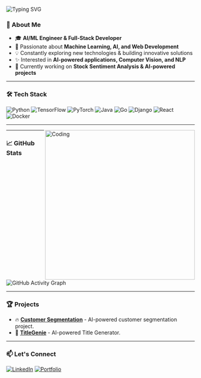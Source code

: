 ![Typing SVG](https://readme-typing-svg.herokuapp.com?font=Fira+Code&size=28&pause=1000&color=23A6D5&center=true&width=1000&lines=AI+ML+Engineer+%7C+Web+Developer;Building+AI-powered+solutions+%F0%9F%9A%80)

### 🚀 About Me

- 🎓 **AI/ML Engineer & Full-Stack Developer**
- 🧠 Passionate about **Machine Learning, AI, and Web Development**
- 💡 Constantly exploring new technologies & building innovative solutions
- ✨ Interested in **AI-powered applications, Computer Vision, and NLP**
- 🔭 Currently working on **Stock Sentiment Analysis & AI-powered projects**

---

### 🛠️ Tech Stack

![Python](https://img.shields.io/badge/Python-3776AB?style=for-the-badge&logo=python&logoColor=white)
![TensorFlow](https://img.shields.io/badge/TensorFlow-FF6F00?style=for-the-badge&logo=tensorflow&logoColor=white)
![PyTorch](https://img.shields.io/badge/PyTorch-EE4C2C?style=for-the-badge&logo=pytorch&logoColor=white)
![Java](https://img.shields.io/badge/Java-007396?style=for-the-badge&logo=java&logoColor=white)
![Go](https://img.shields.io/badge/Go-00ADD8?style=for-the-badge&logo=go&logoColor=white)
![Django](https://img.shields.io/badge/Django-092E20?style=for-the-badge&logo=django&logoColor=white)
![React](https://img.shields.io/badge/React-20232A?style=for-the-badge&logo=react&logoColor=61DAFB)
![Docker](https://img.shields.io/badge/Docker-2496ED?style=for-the-badge&logo=docker&logoColor=white)

---

<img align="right" alt="Coding" width="400" src="https://media.giphy.com/media/dWesBcTLavkZuG35MI/giphy.gif">

---

### 📈 GitHub Stats

![GitHub Activity Graph](https://github-readme-activity-graph.vercel.app/graph?username=dhanushpavann&theme=react-dark&width=1000)

---

### 🏆 Projects

- 🔥 **[Customer Segmentation](https://github.com/dhanushpavann/Customer-Segmentation)** - AI-powered customer segmentation project.
- 🌟 **[TitleGenie](https://github.com/dhanushpavann/TitleGenie)** - AI-powered Title Generator.

---

### 📫 Let's Connect

[![LinkedIn](https://img.shields.io/badge/LinkedIn-DhanushPavan-blue?style=for-the-badge&logo=linkedin&width=1000)](https://linkedin.com/in/dhanushpavan)
[![Portfolio](https://img.shields.io/badge/Portfolio-DhanushPavan-green?style=for-the-badge&width=1000)](https://dhanushpavan.dev)
